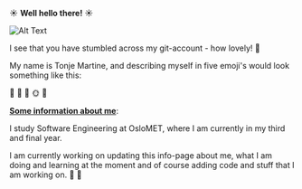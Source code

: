☀️ **Well hello there!** ☀️ 

![Alt Text](https://user-images.githubusercontent.com/55739737/150966380-a23fda2b-6888-4d8c-b420-b940e88a0adc.png)


I see that you have stumbled across my git-account - how lovely! 🎈


My name is Tonje Martine, and describing myself in five emoji's would look something like this:

🤸 🍷 🐆 🌞 💃

**<ins>Some information about me<ins>**:
  
  
I study Software Engineering at OsloMET, where I am currently in my third and final year. 

I am currently working on updating this info-page about me, what I am doing and learning at the moment
and of course adding code and stuff that I am working on. 🔨 🧰



